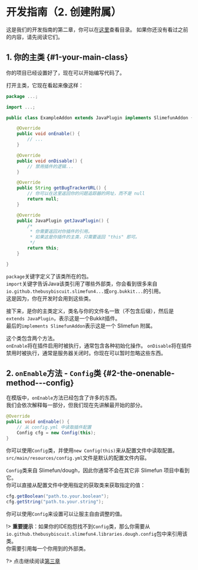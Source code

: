 # 开发指南（2. 创建附属）

这是我们的开发指南的第二章，你可以在[这里](/Developer-Guide)查看目录。
如果你还没有看过之前的内容，请先阅读它们。

## 1. 你的主类 {#1-your-main-class}

你的项目已经设置好了，现在可以开始编写代码了。

打开主类，它现在看起来像这样：

```java
package ...;

import ...;

public class ExampleAddon extends JavaPlugin implements SlimefunAddon {

    @Override
    public void onEnable() {
        // ...
    }

    @Override
    public void onDisable() {
        // 禁用插件的逻辑...
    }

    @Override
    public String getBugTrackerURL() {
        // 你可以在这里返回你的问题追踪器的网址，而不是 null
        return null;
    }

    @Override
    public JavaPlugin getJavaPlugin() {
        /*
         * 你需要返回对你插件的引用。
         * 如果这是你插件的主类，只需要返回 "this" 即可。
         */
        return this;
    }

}
```

`package`关键字定义了该类所在的包。  
`import`关键字告诉Java该类引用了哪些外部类，你会看到很多来自`io.github.thebusybiscuit.slimefun4...`或`org.bukkit...`的引用。  
这是因为，你在开发时会用到这些类。

接下来，是你的主类定义，类名与你的文件名一致（不包含后缀），然后是`extends JavaPlugin`，表示这是一个Bukkit插件。  
最后的`implements SlimefunAddon`表示这是一个 Slimefun 附属。

这个类包含两个方法。  
`onEnable`将在插件启用时被执行，通常包含各种初始化操作。
`onDisable`将在插件禁用时被执行，通常是服务器关闭时。你现在可以暂时忽略这些东西。

## 2. `onEnable`方法 - `Config`类 {#2-the-onenable-method---config}

在模版中，`onEnable`方法已经包含了许多的东西。  
我们会依次解释每一部分，但我们现在先讲解最开始的部分。

```java
@Override
public void onEnable() {
    // 从 config.yml 中读取插件配置
    Config cfg = new Config(this);
}
```

你可以使用`Config`类，并使用`new Config(this)`来从配置文件中读取配置。  
`src/main/resources/config.yml`文件是默认的配置文件内容。

`Config`类来自 Slimefun/dough，因此你通常不会在其它非 Slimefun 项目中看到它。  
你可以直接从配置文件中使用指定的获取类来获取指定的值：

```java
cfg.getBoolean("path.to.your.boolean");
cfg.getString("path.to.your.string");
```

你可以使用`Config`来设置可以让服主自由调整的值。

!> **重要提示**：如果你的IDE抱怨找不到`Config`类，那么你需要从`io.github.thebusybiscuit.slimefun4.libraries.dough.config`包中来引用该类。  
你需要引用每一个你用到的外部类。

?> 点击继续阅读[第三章](/Developer-Guide-(3-Your-first-Item))
